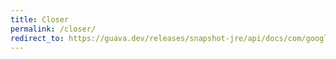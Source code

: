 ```yaml
---
title: Closer
permalink: /closer/
redirect_to: https://guava.dev/releases/snapshot-jre/api/docs/com/google/common/io/Closer.html
---
```

